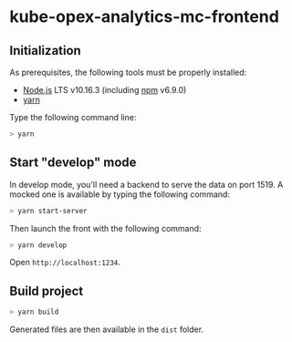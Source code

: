# kube-opex-analytics-mc-frontend

## Initialization

As prerequisites, the following tools must be properly installed:

- [Node.js](https://nodejs.org/en/download/) LTS v10.16.3 (including [npm](https://www.npmjs.com/) v6.9.0)
- [yarn](https://yarnpkg.com/lang/en/)

Type the following command line:

```sh
> yarn

```

## Start "develop" mode

In develop mode, you'll need a backend to serve the data on port 1519. A mocked one is available by typing the following command:

```sh
> yarn start-server
```

Then launch the front with the following command:

```sh
> yarn develop
```

Open `http://localhost:1234`.

## Build project

```sh
> yarn build

```

Generated files are then available in the `dist` folder.
